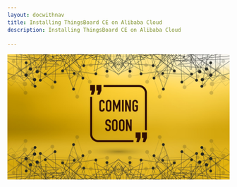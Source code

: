 ```yaml
---
layout: docwithnav
title: Installing ThingsBoard CE on Alibaba Cloud
description: Installing ThingsBoard CE on Alibaba Cloud

---
```


![image](/images/coming-soon.jpg)
